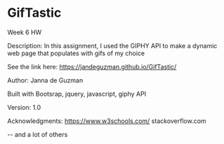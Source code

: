 # GifTastic
Week 6 HW

Description: 
In this assignment, I used the GIPHY API to make a dynamic web page that populates with gifs of my choice

See the link here: 
https://jandeguzman.github.io/GifTastic/

Author:
Janna de Guzman

Built with Bootsrap, jquery, javascript, giphy API

Version: 1.0

Acknowledgments:
https://www.w3schools.com/
stackoverflow.com

-- and a lot of others
